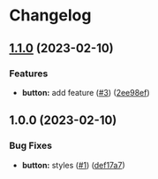 # Changelog

## [1.1.0](https://github.com/yonatanAiz/design-system-library/compare/v1.0.0...v1.1.0) (2023-02-10)


### Features

* **button:** add feature ([#3](https://github.com/yonatanAiz/design-system-library/issues/3)) ([2ee98ef](https://github.com/yonatanAiz/design-system-library/commit/2ee98ef50f41865a067879b989e4be292b8dd311))

## 1.0.0 (2023-02-10)


### Bug Fixes

* **button:** styles ([#1](https://github.com/yonatanAiz/design-system-library/issues/1)) ([def17a7](https://github.com/yonatanAiz/design-system-library/commit/def17a700714fa3792a17b0c97c49d132e525334))
